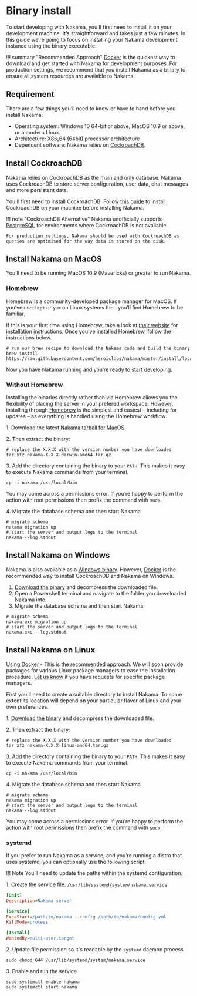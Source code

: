 # Binary install

To start developing with Nakama, you’ll first need to install it on your development machine. It’s straightforward and takes just a few minutes. In this guide we’re going to focus on installing your Nakama development instance using the binary executable.

!!! summary "Recommended Approach"
    [Docker](install-docker-quickstart.md) is the quickest way to download and get started with Nakama for development purposes. For production settings, we recommend that you install Nakama as a binary to ensure all system resources are available to Nakama.

## Requirement
There are a few things you’ll need to know or have to hand before you install Nakama:

- Operating system: Windows 10 64-bit or above, MacOS 10.9 or above, or a modern Linux.
- Architecture: X86_64 (64bit) processor architecture
- Dependent software: Nakama relies on [CockroachDB](https://cockroachlabs.com).

## Install CockroachDB

Nakama relies on CockroachDB as the main and only database. Nakama uses CockroachDB to store server configuration, user data, chat messages and more persistent data.

You'll first need to install CockroachDB. Follow [this guide](https://www.cockroachlabs.com/docs/stable/install-cockroachdb.html) to install CockroachDB on your machine before installing Nakama.

!!! note "CockroachDB Alternative"
    Nakama unofficially supports [PostgreSQL](https://www.postgresql.org/download/) for environments where CockroachDB is not available.

    For production settings, Nakama should be used with CockroachDB as queries are optimised for the way data is stored on the disk.

## Install Nakama on MacOS

You’ll need to be running MacOS 10.9 (Mavericks) or greater to run Nakama.

### Homebrew

Homebrew is a community-developed package manager for MacOS. If you’ve used `apt` or `yum` on Linux systems then you’ll find Homebrew to be familiar.

If this is your first time using Homebrew, take a look at [their website](http://brew.sh/) for installation instructions. Once you’ve installed Homebrew, follow the instructions below.

```shell fct_label="Shell"
# run our brew recipe to download the Nakama code and build the binary
brew install https://raw.githubusercontent.com/heroiclabs/nakama/master/install/local/nakama.rb
```

Now you have Nakama running and you’re ready to start developing.

### Without Homebrew

Installing the binaries directly rather than via Homebrew allows you the flexibility of placing the server in your prefered workspace. However, installing through [Homebrew](#homebrew) is the simplest and easiest – including for updates – as everything is handled using the Homebrew workflow.

1\. Download the latest [Nakama tarball for MacOS](https://github.com/heroiclabs/nakama/releases/latest).

2\. Then extract the binary:

```shell fct_label="Shell"
# replace the X.X.X with the version number you have downloaded
tar xfz nakama-X.X.X-darwin-amd64.tar.gz
```

3\. Add the directory containing the binary to your `PATH`. This makes it easy to execute Nakama commands from your terminal.

```shell fct_label="Shell"
cp -i nakama /usr/local/bin
```

You may come across a permissions error. If you’re happy to perform the action with root permissions then prefix the command with `sudo`.

4\. Migrate the database schema and then start Nakama

```shell fct_label="Shell"
# migrate schema
nakama migration up
# start the server and output logs to the terminal
nakama --log.stdout
```

## Install Nakama on Windows

Nakama is also available as a [Windows binary](https://github.com/heroiclabs/nakama/releases/latest). However, [Docker](install-docker-quickstart.md) is the recommended way to install CockroachDB and Nakama on Windows.

1. [Download the binary](https://github.com/heroiclabs/nakama/releases/latest) and decompress the downloaded file.
2. Open a Powershell terminal and navigate to the folder you downloaded Nakama into.
3. Migrate the database schema and then start Nakama

```shell fct_label="Powershell"
# migrate schema
nakama.exe migration up
# start the server and output logs to the terminal
nakama.exe --log.stdout
```

## Install Nakama on Linux

Using [Docker](install-docker-quickstart.md) - This is the recommended approach. We will soon provide packages for various Linux package managers to ease the installation procedure. [Let us know](mailto:support@heroiclabs.com) if you have requests for specific package managers.

First you’ll need to create a suitable directory to install Nakama. To some extent its location will depend on your particular flavor of Linux and your own preferences.

1\. [Download the binary](https://github.com/heroiclabs/nakama/releases/latest) and decompress the downloaded file.

2\. Then extract the binary:

```shell fct_label="Shell"
# replace the X.X.X with the version number you have downloaded
tar xfz nakama-X.X.X-linux-amd64.tar.gz
```

3\. Add the directory containing the binary to your `PATH`. This makes it easy to execute Nakama commands from your terminal.

```shell fct_label="Shell"
cp -i nakama /usr/local/bin
```

4\. Migrate the database schema and then start Nakama

```shell fct_label="Shell"
# migrate schema
nakama migration up
# start the server and output logs to the terminal
nakama --log.stdout
```

You may come across a permissions error. If you’re happy to perform the action with root permissions then prefix the command with `sudo`.

### systemd

If you prefer to run Nakama as a service, and you’re running a distro that uses systemd, you can optionally use the following script.

!!! Note
    You’ll need to update the paths within the systemd configuration.

1\. Create the service file: `/usr/lib/systemd/system/nakama.service`
```ini fct_label="nakama.service"
[Unit]
Description=Nakama server

[Service]
ExecStart=/path/to/nakama --config /path/to/nakama/config.yml
KillMode=process

[Install]
WantedBy=multi-user.target
```

2\. Update file permission so it's readable by the `systemd` daemon process

```shell fct_label="Shell"
sudo chmod 644 /usr/lib/systemd/system/nakama.service
```

3\. Enable and run the service

```shell fct_label="Shell"
sudo systemctl enable nakama
sudo systemctl start nakama
```


